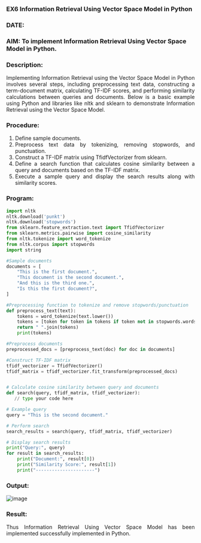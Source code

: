 ### EX6 Information Retrieval Using Vector Space Model in Python
### DATE: 
### AIM: To implement Information Retrieval Using Vector Space Model in Python.
### Description: 
<div align = "justify">
Implementing Information Retrieval using the Vector Space Model in Python involves several steps, including preprocessing text data, constructing a term-document matrix, 
calculating TF-IDF scores, and performing similarity calculations between queries and documents. Below is a basic example using Python and libraries like nltk and 
sklearn to demonstrate Information Retrieval using the Vector Space Model.

### Procedure:
1. Define sample documents.
2. Preprocess text data by tokenizing, removing stopwords, and punctuation.
3. Construct a TF-IDF matrix using TfidfVectorizer from sklearn.
4. Define a search function that calculates cosine similarity between a query and documents based on the TF-IDF matrix.
5. Execute a sample query and display the search results along with similarity scores.

### Program:

```python
import nltk
nltk.download('punkt')
nltk.download('stopwords')
from sklearn.feature_extraction.text import TfidfVectorizer
from sklearn.metrics.pairwise import cosine_similarity
from nltk.tokenize import word_tokenize
from nltk.corpus import stopwords
import string

#Sample documents
documents = [
    "This is the first document.",
    "This document is the second document.",
    "And this is the third one.",
    "Is this the first document?",
]

#Preprocessing function to tokenize and remove stopwords/punctuation
def preprocess_text(text):
    tokens = word_tokenize(text.lower())
    tokens = [token for token in tokens if token not in stopwords.words("english") and token not in string.punctuation]
    return " ".join(tokens)
    print(tokens)

#Preprocess documents
preprocessed_docs = [preprocess_text(doc) for doc in documents]

#Construct TF-IDF matrix
tfidf_vectorizer = TfidfVectorizer()
tfidf_matrix = tfidf_vectorizer.fit_transform(preprocessed_docs)


# Calculate cosine similarity between query and documents
def search(query, tfidf_matrix, tfidf_vectorizer):
   // type your code here

# Example query
query = "This is the second document."

# Perform search
search_results = search(query, tfidf_matrix, tfidf_vectorizer)

# Display search results
print("Query:", query)
for result in search_results:
    print("Document:", result[0])
    print("Similarity Score:", result[1])
    print("----------------------")
```
### Output:
![image](https://github.com/Rakshithadevi/WDM_EXP6/assets/94165326/65e27902-cce6-482a-9753-d989f1d97e92)


### Result:
Thus Information Retrieval Using Vector Space Model has been implemented successfully implemented in Python.


